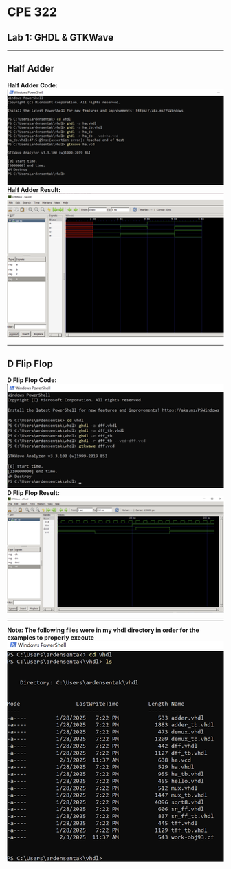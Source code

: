 # CPE 322
## Lab 1: GHDL & GTKWave
---

## Half Adder
**Half Adder Code:**
![Half Adder Code](https://github.com/ardensentak/CPE322/blob/main/Labs/Lab1/lab1_halfAdderCode.png)
**Half Adder Result:**
![Half Adder Results](https://github.com/ardensentak/CPE322/blob/main/Labs/Lab1/lab1_halfAdderResult.png)

---
## D Flip Flop
**D Flip Flop Code:**
![D Flip Flop Code](https://github.com/ardensentak/CPE322/blob/main/Labs/Lab1/lab1_DflipflopCode.png)
**D Flip Flop Result:**
![D Flip Flop Result](https://github.com/ardensentak/CPE322/blob/main/Labs/Lab1/lab1_DflipflopResult.png)

---

**Note: The following files were in my vhdl directory in order for the examples to properly execute**
![vhdl directory files](https://github.com/ardensentak/CPE322/blob/main/Labs/Lab1/GHDL_filesInDirectory.png)
